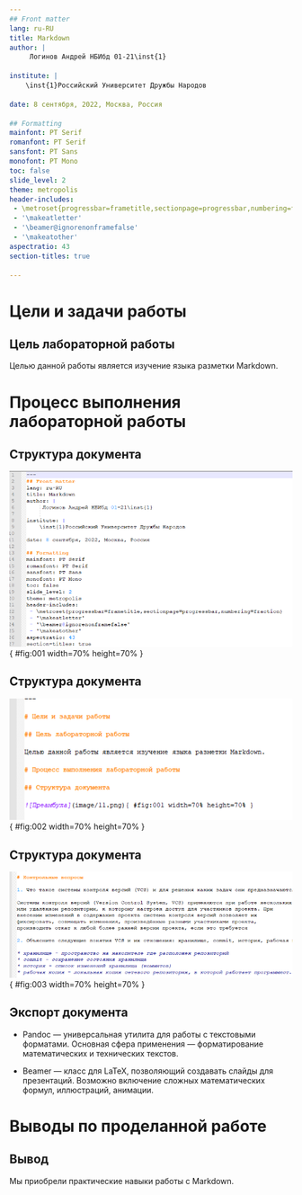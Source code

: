 ```yaml
---
## Front matter
lang: ru-RU
title: Markdown
author: |
	 Логинов Андрей НБИбд 01-21\inst{1}

institute: |
	\inst{1}Российский Университет Дружбы Народов

date: 8 сентября, 2022, Москва, Россия

## Formatting
mainfont: PT Serif
romanfont: PT Serif
sansfont: PT Sans
monofont: PT Mono
toc: false
slide_level: 2
theme: metropolis
header-includes: 
 - \metroset{progressbar=frametitle,sectionpage=progressbar,numbering=fraction}
 - '\makeatletter'
 - '\beamer@ignorenonframefalse'
 - '\makeatother'
aspectratio: 43
section-titles: true

---
```


# Цели и задачи работы

## Цель лабораторной работы

Целью данной работы является изучение языка разметки Markdown.

# Процесс выполнения лабораторной работы

## Структура документа

![Преамбула](image/11.png){ #fig:001 width=70% height=70% }

## Структура документа

![Разделы и изображение](image/12.png){ #fig:002 width=70% height=70% }

## Структура документа

![Списки](image/13.png){ #fig:003 width=70% height=70% }

## Экспорт документа

* Pandoc — универсальная утилита для работы с текстовыми форматами. Основная сфера применения — форматирование математических и технических текстов.

* Beamer — класс для LaTeX, позволяющий создавать слайды для презентаций. Возможно включение сложных математических формул, иллюстраций, анимации.

# Выводы по проделанной работе

## Вывод

Мы приобрели практические навыки работы с Markdown.